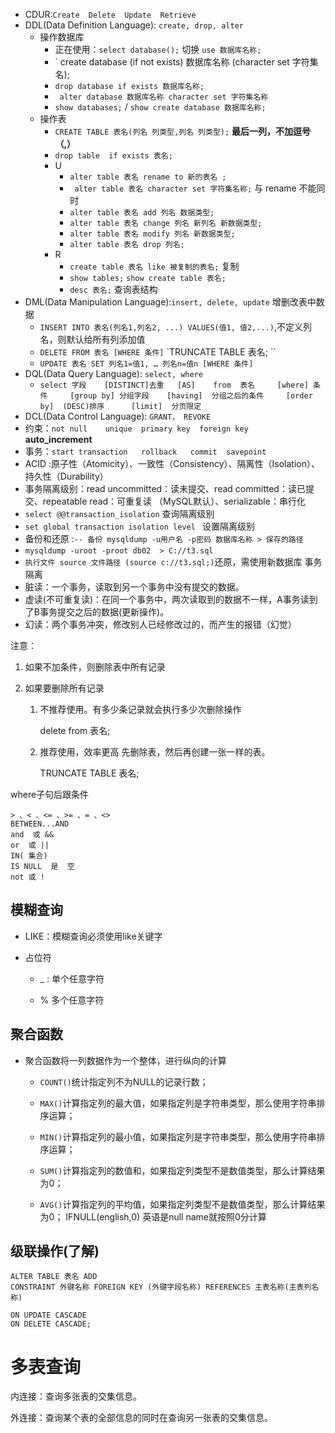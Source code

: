* CDUR:`Create  Delete  Update  Retrieve`
* DDL(Data Definition Language):      `create, drop, alter`
	*  操作数据库
		*  正在使用：`select database();`  切换  `use 数据库名称;`
		*  ` create database (if not exists) 数据库名称 (character set 字符集名);
		*  `drop database if exists 数据库名称;`
		*  ` alter database 数据库名称 character set 字符集名称`
		*  `show databases;`   /  `show create database 数据库名称;`
	* 操作表
		* `CREATE TABLE 表名(列名 列类型,列名 列类型);` **最后一列，不加逗号（,）**
		* `drop table  if exists 表名;`
		* U
			* `alter table 表名 rename to 新的表名 ;`
			* ` alter table 表名 character set 字符集名称;`	  与 rename 不能同时
			*  `alter table 表名 add 列名 数据类型;`
			* `alter table 表名 change 列名 新列名 新数据类型;  `
			*  `alter table 表名 modify 列名 新数据类型;`
			* `alter table 表名 drop 列名;`
		* R
			* `create table 表名 like 被复制的表名;` 复制
			* `show tables;`                   `show create table 表名;`
			* `desc 表名;`  查询表结构
* DML(Data Manipulation Language):`insert, delete, update`   增删改表中数据
	* `INSERT INTO 表名(列名1,列名2, ...) VALUES(值1, 值2,...)`,不定义列名，则默认给所有列添加值
	* `DELETE FROM 表名 [WHERE 条件]`   `TRUNCATE TABLE 表名; ``
	* `UPDATE 表名 SET 列名1=值1, … 列名n=值n [WHERE 条件]`
* DQL(Data Query Language): `select, where`
	* `select 字段    [DISTINCT]去重   [AS]    from  表名     [where] 条件     [group by] 分组字段    [having]  分组之后的条件     [order by]  (DESC)排序      [limit]  分页限定`
* DCL(Data Control Language): `GRANT， REVOKE`
* 约束：`not null    unique  primary key  foreign key  `    **auto_increment**
* 事务：`start transaction   rollback   commit  savepoint  `
* ACID :原子性（Atomicity）、一致性（Consistency）、隔离性（Isolation）、持久性（Durability）
* 事务隔离级别：read uncommitted：读未提交、read committed：读已提交、repeatable read：可重复读 （MySQL默认）、serializable：串行化
* `select @@transaction_isolation`  查询隔离级别
* `set global transaction isolation level ` 设置隔离级别
* 备份和还原 :`-- 备份 mysqldump -u用户名 -p密码 数据库名称 > 保存的路径`
* `mysqldump -uroot -proot db02  > C://t3.sql`
* `执行文件 source 文件路径 (source c://t3.sql;)`还原，需使用新数据库
事务隔离
* 脏读：一个事务，读取到另一个事务中没有提交的数据。
* 虚读(不可重复读)：在同一个事务中，两次读取到的数据不一样，A事务读到了B事务提交之后的数据(更新操作)。
* 幻读：两个事务冲突，修改别人已经修改过的，而产生的报错（幻觉）

注意：
1. 如果不加条件，则删除表中所有记录
2. 如果要删除所有记录
    
    1. 不推荐使用。有多少条记录就会执行多少次删除操作
        
        delete from 表名;
        
    2. 推荐使用，效率更高 先删除表，然后再创建一张一样的表。
        
        TRUNCATE TABLE 表名; 
        
where子句后跟条件
```
> 、< 、<= 、>= 、= 、<>  
BETWEEN...AND  
and  或 &&
or  或 || 
IN( 集合)
IS NULL  是  空
not 或 !
```

## 模糊查询

- LIKE：模糊查询必须使用like关键字
    
- 占位符
    
    - _ : 单个任意字符
        
    - % 多个任意字符

## 聚合函数

- 聚合函数将一列数据作为一个整体，进行纵向的计算
    
    - `COUNT()`统计指定列不为NULL的记录行数；
        
    - `MAX()`计算指定列的最大值，如果指定列是字符串类型，那么使用字符串排序运算；
        
    - `MIN()`计算指定列的最小值，如果指定列是字符串类型，那么使用字符串排序运算；
        
    - `SUM()`计算指定列的数值和，如果指定列类型不是数值类型，那么计算结果为0；
        
    - `AVG()`计算指定列的平均值，如果指定列类型不是数值类型，那么计算结果为0；
IFNULL(english,0)   英语是null name就按照0分计算
## 级联操作(了解)

```
ALTER TABLE 表名 ADD 
CONSTRAINT 外键名称 FOREIGN KEY (外键字段名称) REFERENCES 主表名称(主表列名称) 

ON UPDATE CASCADE 
ON DELETE CASCADE;
```

# 多表查询
内连接：查询多张表的交集信息。

外连接：查询某个表的全部信息的同时在查询另一张表的交集信息。